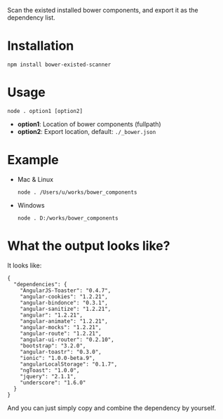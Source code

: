 Scan the existed installed bower components, and export it as the dependency list.

# Installation
```
npm install bower-existed-scanner
```

# Usage
```
node . option1 [option2]
```
- **option1**: Location of bower components (fullpath)
- **option2**: Export location, default: `./_bower.json`

# Example
- Mac & Linux

  ```
  node . /Users/u/works/bower_components
  ```
  
- Windows

  ```
  node . D:/works/bower_components
  ```

# What the output looks like?
It looks like:
```
{
  "dependencies": {
    "AngularJS-Toaster": "0.4.7",
    "angular-cookies": "1.2.21",
    "angular-bindonce": "0.3.1",
    "angular-sanitize": "1.2.21",
    "angular": "1.2.21",
    "angular-animate": "1.2.21",
    "angular-mocks": "1.2.21",
    "angular-route": "1.2.21",
    "angular-ui-router": "0.2.10",
    "bootstrap": "3.2.0",
    "angular-toastr": "0.3.0",
    "ionic": "1.0.0-beta.9",
    "angularLocalStorage": "0.1.7",
    "ngToast": "1.0.0",
    "jquery": "2.1.1",
    "underscore": "1.6.0"
  }
}
```
And you can just simply copy and combine the dependency by yourself.
